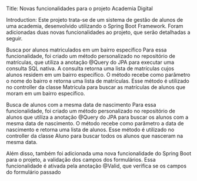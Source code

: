 Title: Novas funcionalidades para o projeto Academia Digital

Introduction:
Este projeto trata-se de um sistema de gestão de alunos de uma academia, desenvolvido utilizando o Spring Boot Framework. Foram adicionadas duas novas funcionalidades ao projeto, que serão detalhadas a seguir.

Busca por alunos matriculados em um bairro específico
Para essa funcionalidade, foi criado um método personalizado no repositório de matrículas, que utiliza a anotação @Query do JPA para executar uma consulta SQL nativa. A consulta retorna uma lista de matrículas cujos alunos residem em um bairro específico. O método recebe como parâmetro o nome do bairro e retorna uma lista de matrículas. Esse método é utilizado no controller da classe Matricula para buscar as matrículas de alunos que moram em um bairro específico.

Busca de alunos com a mesma data de nascimento
Para essa funcionalidade, foi criado um método personalizado no repositório de alunos que utiliza a anotação @Query do JPA para buscar os alunos com a mesma data de nascimento. O método recebe como parâmetro a data de nascimento e retorna uma lista de alunos. Esse método é utilizado no controller da classe Aluno para buscar todos os alunos que nasceram na mesma data.

Além disso, também foi adicionada uma nova funcionalidade do Spring Boot para o projeto, a validação dos campos dos formulários. Essa funcionalidade é ativada pela anotação @Valid, que verifica se os campos do formulário passado

